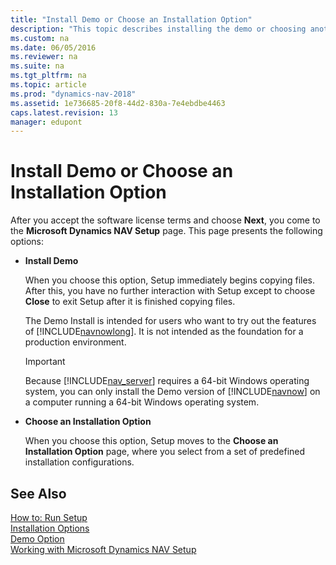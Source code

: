 ```yaml
---
title: "Install Demo or Choose an Installation Option"
description: "This topic describes installing the demo or choosing another installation option in Dynamics Nav 2018."
ms.custom: na
ms.date: 06/05/2016
ms.reviewer: na
ms.suite: na
ms.tgt_pltfrm: na
ms.topic: article
ms.prod: "dynamics-nav-2018"
ms.assetid: 1e736685-20f8-44d2-830a-7e4ebdbe4463
caps.latest.revision: 13
manager: edupont
---
```

# Install Demo or Choose an Installation Option
After you accept the software license terms and choose **Next**, you come to the **Microsoft Dynamics NAV Setup** page. This page presents the following options:  
  
-   **Install Demo**  
  
     When you choose this option, Setup immediately begins copying files. After this, you have no further interaction with Setup except to choose **Close** to exit Setup after it is finished copying files.  
  
     The Demo Install is intended for users who want to try out the features of [!INCLUDE[navnowlong](includes/navnowlong_md.md)]. It is not intended as the foundation for a production environment.  
  
    > [!IMPORTANT]  
    >  Because [!INCLUDE[nav_server](includes/nav_server_md.md)] requires a 64-bit Windows operating system, you can only install the Demo version of [!INCLUDE[navnow](includes/navnow_md.md)] on a computer running a 64-bit Windows operating system.  
  
-   **Choose an Installation Option**  
  
     When you choose this option, Setup moves to the **Choose an Installation Option** page, where you select from a set of predefined installation configurations.  
  
## See Also  
 [How to: Run Setup](How-to--Run-Setup.md)   
 [Installation Options](Installation-Options.md)   
 [Demo Option](Demo-Option.md)   
 [Working with Microsoft Dynamics NAV Setup](Working-with-Microsoft-Dynamics-NAV-Setup.md)